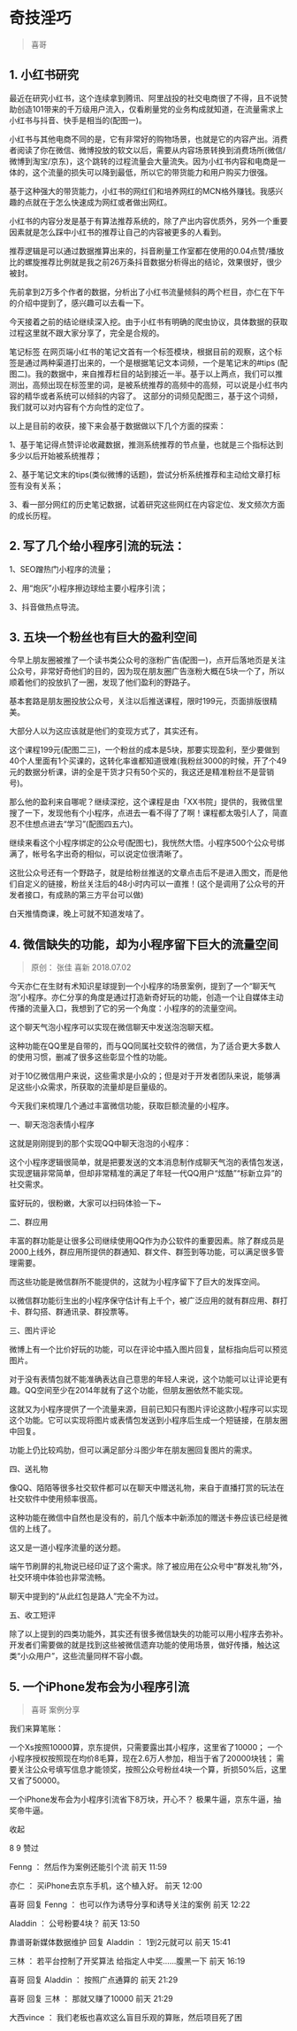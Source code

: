 # 奇技淫巧
> 喜哥

## 1. 小红书研究

最近在研究小红书，这个连续拿到腾讯、阿里战投的社交电商很了不得，且不说赞助创造101带来的千万级用户流入，仅看刷量党的业务构成就知道，在流量需求上小红书与抖音、快手是相当的(配图一)。

小红书与其他电商不同的是，它有非常好的购物场景，也就是它的内容产出。消费者阅读了你在微信、微博投放的软文以后，需要从内容场景转换到消费场所(微信/微博到淘宝/京东)，这个跳转的过程流量会大量流失。因为小红书内容和电商是一体的，这个流量的损失可以降到最低，所以它的带货能力和用户购买力很强。

基于这种强大的带货能力，小红书的网红们和培养网红的MCN格外赚钱。我感兴趣的点就在于怎么快速成为网红或者做出网红。

小红书的内容分发是基于有算法推荐系统的，除了产出内容优质外，另外一个重要因素就是怎么踩中小红书的推荐让自己的内容被更多的人看到。

推荐逻辑是可以通过数据推算出来的，抖音刷量工作室都在使用的0.04点赞/播放比的螺旋推荐比例就是我之前26万条抖音数据分析得出的结论，效果很好，很少被封。

先前拿到2万多个作者的数据，分析出了小红书流量倾斜的两个栏目，亦仁在下午的介绍中提到了，感兴趣可以去看一下。

今天接着之前的结论继续深入挖。由于小红书有明确的爬虫协议，具体数据的获取过程这里就不跟大家分享了，完全是合规的。

笔记标签
在网页端小红书的笔记文首有一个标签模块，根据目前的观察，这个标签是通过两种渠道打出来的，一个是根据笔记文本词频，一个是笔记末的#tips (配图二)。我的数据中，来自推荐栏目的站到接近一半。基于以上两点，我们可以推测出，高频出现在标签里的词，是被系统推荐的高频中的高频，可以说是小红书内容的精华或者系统可以倾斜的内容了。
这部分的词频见配图三，基于这个词频，我们就可以对内容有个方向性的定位了。

以上是目前的收获，接下来会基于数据做以下几个方面的探索：

1、基于笔记得点赞评论收藏数据，推测系统推荐的节点量，也就是三个指标达到多少以后开始被系统推荐；

2、基于笔记文末的tips(类似微博的话题)，尝试分析系统推荐和主动给文章打标签有没有关系；

3、看一部分网红的历史笔记数据，试着研究这些网红在内容定位、发文频次方面的成长历程。

## 2. 写了几个给小程序引流的玩法：
1、SEO蹭热门小程序的流量；

2、用“炮灰”小程序擦边球给主要小程序引流；

3、抖音做热点导流。

## 3. 五块一个粉丝也有巨大的盈利空间

今早上朋友圈被推了一个读书类公众号的涨粉广告(配图一)，点开后落地页是关注公众号，非常好奇他们的目的，因为现在朋友圈广告涨粉大概在5块一个了，所以顺着他们的投放扒了一圈，发现了他们盈利的野路子。

基本套路是朋友圈投放公众号，关注以后推送课程，限时199元，页面排版很精美。

大部分人以为这应该就是他们的变现方式了，其实还有。

这个课程199元(配图二三)，一个粉丝的成本是5块，那要实现盈利，至少要做到40个人里面有1个买课的，这转化率谁都知道很难(我粉丝3000的时候，开了个49元的数据分析课，讲的全是干货才只有50个买的，我这还是精准粉丝不是营销号)。

那么他的盈利来自哪呢？继续深挖，这个课程是由「XX书院」提供的，我微信里搜了一下，发现他有个小程序，点进去一看不得了了啊！课程都太吸引人了，简直忍不住想点进去“学习”(配图四五六)。

继续来看这个小程序绑定的公众号(配图七)，我恍然大悟。小程序500个公众号绑满了，帐号名字出奇的相似，可以说定位很清晰了。

这批公众号还有一个野路子，就是给粉丝推送的文章点击后不是进入图文，而是他们自定义的链接，粉丝关注后的48小时内可以一直推！(这个是调用了公众号的开发者接口，有成熟的第三方平台可以做)

白天推情商课，晚上可就不知道发啥了。


## 4. 微信缺失的功能，却为小程序留下巨大的流量空间

> 原创： 张佳  喜新  2018.07.02

今天亦仁在生财有术知识星球提到一个小程序的场景案例，提到了一个“聊天气泡”小程序。亦仁分享的角度是通过打造新奇好玩的功能，创造一个让自媒体主动传播的流量入口，我想到了它的另一个角度：小程序的的流量空间。

这个聊天气泡小程序可以实现在微信聊天中发送泡泡聊天框。







这种功能在QQ里是自带的，而与QQ同属社交软件的微信，为了适合更大多数人的使用习惯，删减了很多这些彰显个性的功能。



对于10亿微信用户来说，这些需求是小众的；但是对于开发者团队来说，能够满足这些小众需求，所获取的流量却是巨量级的。



今天我们来梳理几个通过丰富微信功能，获取巨额流量的小程序。



一、聊天泡泡表情小程序



这就是刚刚提到的那个实现QQ中聊天泡泡的小程序：







这个小程序逻辑很简单，就是把要发送的文本消息制作成聊天气泡的表情包发送，实现逻辑非常简单，但却非常精准的满足了年轻一代QQ用户“炫酷”“标新立异”的社交需求。

蛮好玩的，很粉嫩，大家可以扫码体验一下~








二、群应用



丰富的群功能是让很多公司继续使用QQ作为办公软件的重要因素。除了群成员是2000上线外，群应用所提供的群通知、群文件、群签到等功能，可以满足很多管理需要。





而这些功能是微信群所不能提供的，这就为小程序留下了巨大的发挥空间。



以微信群功能衍生出的小程序保守估计有上千个，被广泛应用的就有群应用、群打卡、群勾搭、群通讯录、群投票等。









三、图片评论



微博上有一个比价好玩的功能，可以在评论中插入图片回复，鼠标指向后可以预览图片。







对于没有表情包就不能准确表达自己意思的年轻人来说，这个功能可以让评论更有趣。QQ空间至少在2014年就有了这个功能，但朋友圈依然不能实现。



这就又为小程序提供了一个流量来源，目前已知只有图片评论这款小程序可以实现这个功能。它可以实现将图片或表情包发送到小程序后生成一个短链接，在朋友圈中回复。





功能上仍比较鸡肋，但可以满足部分斗图少年在朋友圈回复图片的需求。



四、送礼物



像QQ、陌陌等很多社交软件都可以在聊天中赠送礼物，来自于直播打赏的玩法在社交软件中使用频率很高。








这种功能在微信中自然也是没有的，前几个版本中新添加的赠送卡券应该已经是微信的上线了。



这又是一道小程序流量的送分题。



端午节刷屏的礼物说已经印证了这个需求。除了被应用在公众号中“群发礼物”外，社交环境中体验也非常流畅。





聊天中提到的“从此红包是路人”完全不为过。



五、收工短评



除了以上提到的四类功能外，其实还有很多微信缺失的功能可以用小程序去弥补。开发者们需要做的就是找到这些被微信遗弃功能的使用场景，做好传播，触达这类“小众用户”，这些流量同样不容小觑。



## 5. 一个iPhone发布会为小程序引流
> 喜哥 案例分享

我们来算笔账：

一个Xs按照10000算，京东提供，只需要露出其小程序，这里省了10000；
一个小程序授权按照现在均价8毛算，现在2.6万人参加，相当于省了20000块钱；
需要关注公众号填写信息才能领奖，按照公众号粉丝4块一个算，折损50%后，这里又省了50000。

一个iPhone发布会为小程序引流省下8万块，开心不？
极果牛逼，京东牛逼，抽奖帝牛逼。

收起
     
 8  9
赞过
       

Fenng ：  然后作为案例还能引个流 前天 11:59

亦仁 ：  买iPhone去京东手机，这个植入好。 前天 12:00

喜哥 回复 Fenng ：  也可以作为诱导分享和诱导关注的案例 前天 12:22

Aladdin ：  公号粉要4块？ 前天 13:50

靠谱哥新媒体数据维护 回复 Aladdin ：  1到2元就可以 前天 15:41

三林 ：  若平台控制了开奖算法 给指定人中奖……腹黑一下 前天 16:19

喜哥 回复 Aladdin ：  按照广点通算的 前天 21:29

喜哥 回复 三林 ：  那就又赚了10000 前天 21:29

大西vince ：  我们老板也喜欢这么盲目乐观的算账，然后项目死了困